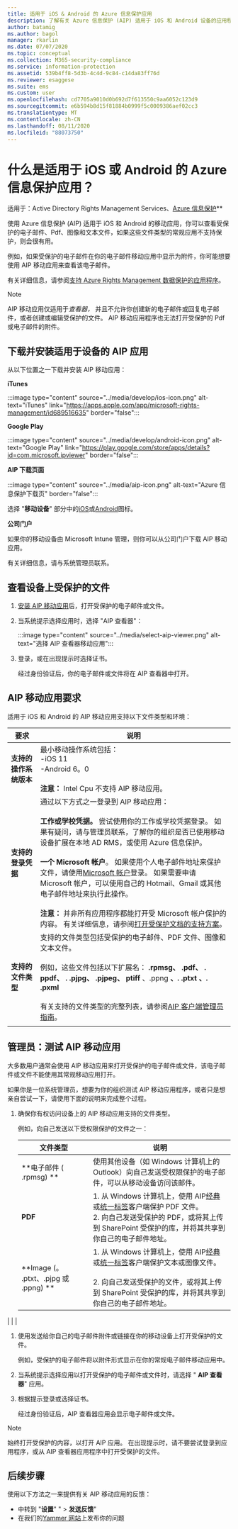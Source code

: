 ```yaml
---
title: 适用于 iOS & Android 的 Azure 信息保护应用
description: 了解有关 Azure 信息保护 (AIP) 适用于 iOS 和 Android 设备的应用程序的基础知识
author: batamig
ms.author: bagol
manager: rkarlin
ms.date: 07/07/2020
ms.topic: conceptual
ms.collection: M365-security-compliance
ms.service: information-protection
ms.assetid: 539b4ff8-5d3b-4c4d-9c84-c14da83ff76d
ms.reviewer: esaggese
ms.suite: ems
ms.custom: user
ms.openlocfilehash: cd7705a9010d0b692d7f613550c9aa6052c123d9
ms.sourcegitcommit: e6b594b8d15f81884b0999f5c0009386aef02cc3
ms.translationtype: MT
ms.contentlocale: zh-CN
ms.lasthandoff: 08/11/2020
ms.locfileid: "88073750"
---
```

# <a name="what-is-the-azure-information-protection-app-for-ios-or-android"></a>什么是适用于 iOS 或 Android 的 Azure 信息保护应用？

适用于：Active Directory Rights Management Services、[Azure 信息保护](https://azure.microsoft.com/pricing/details/information-protection)**

使用 Azure 信息保护 (AIP) 适用于 iOS 和 Android 的移动应用，你可以查看受保护的电子邮件、Pdf、图像和文本文件，如果这些文件类型的常规应用不支持保护，则会很有用。 

例如，如果受保护的电子邮件在你的电子邮件移动应用中显示为附件，你可能想要使用 AIP 移动应用来查看该电子邮件。

有关详细信息，请参阅[支持 Azure Rights Management 数据保护的应用程序](../requirements-applications.md)。

> [!NOTE]
> AIP 移动应用仅适用于*查看器，* 并且不允许你创建新的电子邮件或回复电子邮件，或者创建或编辑受保护的文件。 AIP 移动应用程序也无法打开受保护的 Pdf 或电子邮件的附件。
> 

## <a name="download-and-install-the-aip-app-for-your-device"></a>下载并安装适用于设备的 AIP 应用

从以下位置之一下载并安装 AIP 移动应用：

**iTunes**

:::image type="content" source="../media/develop/ios-icon.png" alt-text="iTunes" link="https://apps.apple.com/app/microsoft-rights-management/id689516635" border="false":::

**Google Play**

:::image type="content" source="../media/develop/android-icon.png" alt-text="Google Play" link="https://play.google.com/store/apps/details?id=com.microsoft.ipviewer" border="false":::

**AIP 下载页面**

:::image type="content" source="../media/aip-icon.png" alt-text="Azure 信息保护下载页" border="false":::

选择 "**移动设备**" 部分中的[iOS](https://apps.apple.com/app/microsoft-rights-management/id689516635)或[Android](https://play.google.com/store/apps/details?id=com.microsoft.ipviewer)图标。

**公司门户**

如果你的移动设备由 Microsoft Intune 管理，则你可以从公司门户下载 AIP 移动应用。 

有关详细信息，请与系统管理员联系。

## <a name="view-protected-files-on-your-device"></a>查看设备上受保护的文件

1. [安装 AIP 移动应用](#download-and-install-the-aip-app-for-your-device)后，打开受保护的电子邮件或文件。 

1. 当系统提示选择应用时，选择 "AIP 查看器"：

    :::image type="content" source="../media/select-aip-viewer.png" alt-text="选择 AIP 查看器移动应用":::

1. 登录，或在出现提示时选择证书。

    经过身份验证后，你的电子邮件或文件将在 AIP 查看器中打开。
 
## <a name="aip-mobile-app-requirements"></a>AIP 移动应用要求

适用于 iOS 和 Android 的 AIP 移动应用支持以下文件类型和环境：

|要求  |说明  |
|---------|---------|
|**支持的操作系统版本**     | 最小移动操作系统包括： </br>-iOS 11  </br>-Android 6。0 </br></br>**注意：** Intel Cpu 不支持 AIP 移动应用。  |
|**支持的登录凭据**     | 通过以下方式之一登录到 AIP 移动应用： </br></br>**工作或学校凭据。** 尝试使用你的工作或学校凭据登录。 如果有疑问，请与管理员联系，了解你的组织是否已使用移动设备扩展在本地 AD RMS，或使用 Azure 信息保护。 </br></br>**一个 Microsoft 帐户**。 如果使用个人电子邮件地址来保护文件，请使用[Microsoft 帐户](https://signup.live.com)登录。 如果需要申请 Microsoft 帐户，可以使用自己的 Hotmail、Gmail 或其他电子邮件地址来执行此操作。 </br></br>**注意：** 并非所有应用程序都能打开受 Microsoft 帐户保护的内容。 有关详细信息，请参阅[打开受保护文档的支持方案](../secure-collaboration-documents.md#supported-scenarios-for-opening-protected-documents)。|
|**支持的文件类型**     | 支持的文件类型包括受保护的电子邮件、PDF 文件、图像和文本文件。 </br></br>例如，这些文件包括以下扩展名： **.rpmsg、** **.pdf、** **. ppdf、** **. .pjpg、** **.pjpeg、** **ptiff** 、.ppng **、. .ptxt** **、.** **.pxml** </br></br>有关支持的文件类型的完整列表，请参阅[AIP 客户端管理员指南](clientv2-admin-guide-file-types.md#supported-file-types-for-classification-and-protection)。|
| | |

## <a name="admins-testing-the-aip-mobile-apps"></a>管理员：测试 AIP 移动应用

大多数用户通常会使用 AIP 移动应用来打开受保护的电子邮件或文件，该电子邮件或文件不能使用其常规移动应用打开。

如果你是一位系统管理员，想要为你的组织测试 AIP 移动应用程序，或者只是想亲自尝试一下，请使用下面的说明来完成整个过程。

1. 确保你有权访问设备上的 AIP 移动应用支持的文件类型。 

    例如，向自己发送以下受权限保护的文件之一：

    |文件类型  |说明  |
    |---------|---------|
    |**电子邮件 ( .rpmsg) **     | 使用其他设备（如 Windows 计算机上的 Outlook）向自己发送受权限保护的电子邮件，可以从移动设备访问该邮件。  |
    |**PDF**     | 1. 从 Windows 计算机上，使用 AIP[经典](client-classify-protect.md)或[统一标签](clientv2-classify-protect.md)客户端保护 PDF 文件。 </br>2. 向自己发送受保护的 PDF，或将其上传到 SharePoint 受保护的库，并将其共享到你自己的电子邮件地址。        |
    |**Image (。 .ptxt、.pjpg 或 .ppng) **     | 1. 从 Windows 计算机上，使用 AIP[经典](client-classify-protect.md)或[统一标签](clientv2-classify-protect.md)客户端保护文本或图像文件。 </br></br>2. 向自己发送受保护的文件，或将其上传到 SharePoint 受保护的库，并将其共享到你自己的电子邮件地址。   |
| | |

1. 使用发送给你自己的电子邮件附件或链接在你的移动设备上打开受保护的文件。

    例如，受保护的电子邮件将以附件形式显示在你的常规电子邮件移动应用中。 

1. 当系统提示选择应用以打开受保护的电子邮件或文件时，请选择 " **AIP 查看器**" 应用。

1. 根据提示登录或选择证书。 

    经过身份验证后，AIP 查看器应用会显示电子邮件或文件。

> [!NOTE]
> 始终打开受保护的内容，以打开 AIP 应用。 在出现提示时，请不要尝试登录到应用程序，或从 AIP 查看器应用程序中打开受保护的文件。
> 

## <a name="next-steps"></a>后续步骤

使用以下方法之一来提供有关 AIP 移动应用的反馈：

- 中转到 "**设置**" "  >  **发送反馈**"
- 在我们的[Yammer 网站](https://www.yammer.com/AskIPTeam)上发布你的问题
